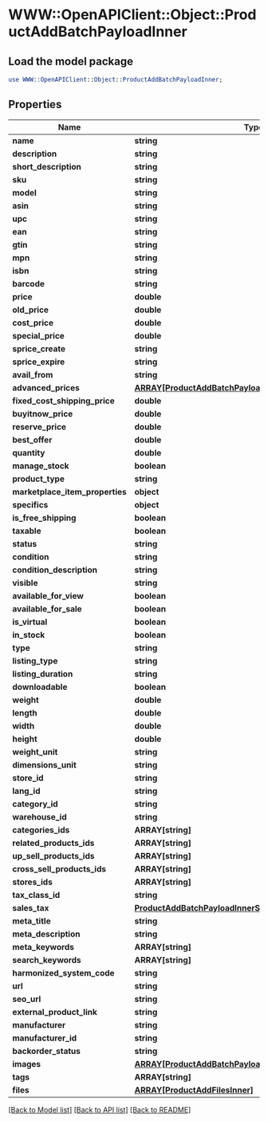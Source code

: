 # WWW::OpenAPIClient::Object::ProductAddBatchPayloadInner

## Load the model package
```perl
use WWW::OpenAPIClient::Object::ProductAddBatchPayloadInner;
```

## Properties
Name | Type | Description | Notes
------------ | ------------- | ------------- | -------------
**name** | **string** |  | [optional] 
**description** | **string** |  | [optional] 
**short_description** | **string** |  | [optional] 
**sku** | **string** |  | [optional] 
**model** | **string** |  | [optional] 
**asin** | **string** |  | [optional] 
**upc** | **string** |  | [optional] 
**ean** | **string** |  | [optional] 
**gtin** | **string** |  | [optional] 
**mpn** | **string** |  | [optional] 
**isbn** | **string** |  | [optional] 
**barcode** | **string** |  | [optional] 
**price** | **double** |  | [optional] 
**old_price** | **double** |  | [optional] 
**cost_price** | **double** |  | [optional] 
**special_price** | **double** |  | [optional] 
**sprice_create** | **string** |  | [optional] 
**sprice_expire** | **string** |  | [optional] 
**avail_from** | **string** |  | [optional] 
**advanced_prices** | [**ARRAY[ProductAddBatchPayloadInnerAdvancedPricesInner]**](ProductAddBatchPayloadInnerAdvancedPricesInner.md) |  | [optional] 
**fixed_cost_shipping_price** | **double** |  | [optional] 
**buyitnow_price** | **double** |  | [optional] 
**reserve_price** | **double** |  | [optional] 
**best_offer** | **double** |  | [optional] 
**quantity** | **double** |  | [optional] 
**manage_stock** | **boolean** |  | [optional] 
**product_type** | **string** |  | [optional] 
**marketplace_item_properties** | **object** |  | [optional] 
**specifics** | **object** |  | [optional] 
**is_free_shipping** | **boolean** |  | [optional] 
**taxable** | **boolean** |  | [optional] 
**status** | **string** |  | [optional] 
**condition** | **string** |  | [optional] 
**condition_description** | **string** |  | [optional] 
**visible** | **string** |  | [optional] 
**available_for_view** | **boolean** |  | [optional] 
**available_for_sale** | **boolean** |  | [optional] 
**is_virtual** | **boolean** |  | [optional] 
**in_stock** | **boolean** |  | [optional] 
**type** | **string** |  | [optional] 
**listing_type** | **string** |  | [optional] 
**listing_duration** | **string** |  | [optional] 
**downloadable** | **boolean** |  | [optional] 
**weight** | **double** |  | [optional] 
**length** | **double** |  | [optional] 
**width** | **double** |  | [optional] 
**height** | **double** |  | [optional] 
**weight_unit** | **string** |  | [optional] 
**dimensions_unit** | **string** |  | [optional] 
**store_id** | **string** |  | [optional] 
**lang_id** | **string** |  | [optional] 
**category_id** | **string** |  | [optional] 
**warehouse_id** | **string** |  | [optional] 
**categories_ids** | **ARRAY[string]** |  | [optional] 
**related_products_ids** | **ARRAY[string]** |  | [optional] 
**up_sell_products_ids** | **ARRAY[string]** |  | [optional] 
**cross_sell_products_ids** | **ARRAY[string]** |  | [optional] 
**stores_ids** | **ARRAY[string]** |  | [optional] 
**tax_class_id** | **string** |  | [optional] 
**sales_tax** | [**ProductAddBatchPayloadInnerSalesTax**](ProductAddBatchPayloadInnerSalesTax.md) |  | [optional] 
**meta_title** | **string** |  | [optional] 
**meta_description** | **string** |  | [optional] 
**meta_keywords** | **ARRAY[string]** |  | [optional] 
**search_keywords** | **ARRAY[string]** |  | [optional] 
**harmonized_system_code** | **string** |  | [optional] 
**url** | **string** |  | [optional] 
**seo_url** | **string** |  | [optional] 
**external_product_link** | **string** |  | [optional] 
**manufacturer** | **string** |  | [optional] 
**manufacturer_id** | **string** |  | [optional] 
**backorder_status** | **string** |  | [optional] 
**images** | [**ARRAY[ProductAddBatchPayloadInnerImagesInner]**](ProductAddBatchPayloadInnerImagesInner.md) |  | [optional] 
**tags** | **ARRAY[string]** |  | [optional] 
**files** | [**ARRAY[ProductAddFilesInner]**](ProductAddFilesInner.md) |  | [optional] 

[[Back to Model list]](../README.md#documentation-for-models) [[Back to API list]](../README.md#documentation-for-api-endpoints) [[Back to README]](../README.md)


